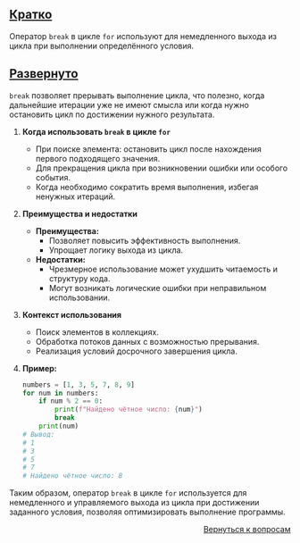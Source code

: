 ## <u>Кратко</u>

Оператор `break` в цикле `for` используют для немедленного выхода из цикла при выполнении определённого условия.

## <u>Развернуто</u>

`break` позволяет прерывать выполнение цикла, что полезно, когда дальнейшие итерации уже не имеют смысла или когда нужно
остановить цикл по достижении нужного результата.

1. **Когда использовать `break` в цикле `for`**
    - При поиске элемента: остановить цикл после нахождения первого подходящего значения.
    - Для прекращения цикла при возникновении ошибки или особого события.
    - Когда необходимо сократить время выполнения, избегая ненужных итераций.

2. **Преимущества и недостатки**
    - **Преимущества:**
        - Позволяет повысить эффективность выполнения.
        - Упрощает логику выхода из цикла.
    - **Недостатки:**
        - Чрезмерное использование может ухудшить читаемость и структуру кода.
        - Могут возникать логические ошибки при неправильном использовании.

3. **Контекст использования**
    - Поиск элементов в коллекциях.
    - Обработка потоков данных с возможностью прерывания.
    - Реализация условий досрочного завершения цикла.

4. **Пример:**
    ```python
    numbers = [1, 3, 5, 7, 8, 9]
    for num in numbers:
        if num % 2 == 0:
            print(f"Найдено чётное число: {num}")
            break
        print(num)
    # Вывод:
    # 1
    # 3
    # 5
    # 7
    # Найдено чётное число: 8
    ```

Таким образом, оператор `break` в цикле `for` используется для немедленного и управляемого выхода из цикла при
достижении заданного условия, позволяя оптимизировать выполнение программы.

<div align="right">

[Вернуться к вопросам](../Вопросы.md)

</div>
